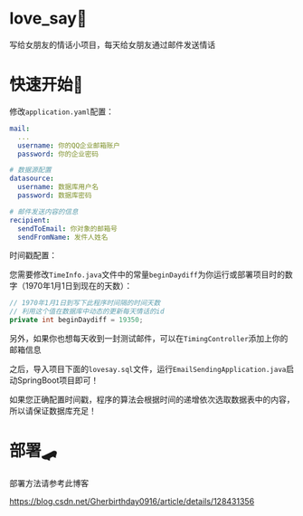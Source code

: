 # love_say🍟
写给女朋友的情话小项目，每天给女朋友通过邮件发送情话

# 快速开始📕

修改`application.yaml`配置：

```yaml
mail:
  ...
  username: 你的QQ企业邮箱账户
  password: 你的企业密码
```

```yaml
# 数据源配置
datasource:
  username: 数据库用户名
  password: 数据库密码
```

```yaml
# 邮件发送内容的信息
recipient:
  sendToEmail: 你对象的邮箱号
  sendFromName: 发件人姓名
```
时间戳配置：

您需要修改`TimeInfo.java`文件中的常量`beginDaydiff`为你运行或部署项目时的数字（1970年1月1日到现在的天数）：

```java
// 1970年1月1日到写下此程序时间隔的时间天数
// 利用这个值在数据库中动态的更新每天情话的id
private int beginDaydiff = 19350;
```

另外，如果你也想每天收到一封测试邮件，可以在`TimingController`添加上你的邮箱信息

之后，导入项目下面的`lovesay.sql`文件，运行`EmailSendingApplication.java`启动SpringBoot项目即可！

如果您正确配置时间戳，程序的算法会根据时间的递增依次选取数据表中的内容，所以请保证数据库充足！

# 部署🛹

部署方法请参考此博客

https://blog.csdn.net/Gherbirthday0916/article/details/128431356